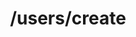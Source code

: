 ---
title: /users/create
excerpt: Creates a new user
api:
  file: my-test2.reduced.json
  operationId: createUser
hidden: false
---
